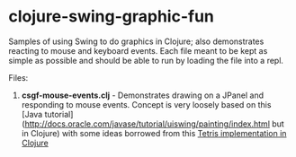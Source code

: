 # clojure-swing-graphic-fun

Samples of using Swing to do graphics in Clojure; also demonstrates reacting to mouse and keyboard events. Each file meant to be kept as simple as possible and should be able to run by loading the file into a repl.

Files:

1. **csgf-mouse-events.clj** - Demonstrates drawing on a JPanel and responding to mouse events. Concept is very loosely based on this [Java tutorial](http://docs.oracle.com/javase/tutorial/uiswing/painting/index.html but in Clojure) with some ideas borrowed from this [Tetris implementation in Clojure](https://gist.github.com/alexander-yakushev/1207703)
